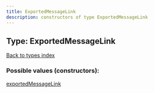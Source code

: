 ```yaml
---
title: ExportedMessageLink
description: constructors of type ExportedMessageLink
---
```

## Type: ExportedMessageLink  
[Back to types index](index.md)



### Possible values (constructors):

[exportedMessageLink](../constructors/exportedMessageLink.md)  

